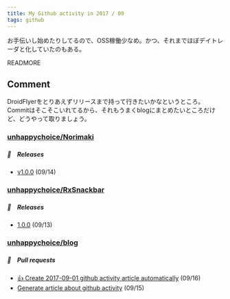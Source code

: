 ```yaml
---
title: My Github activity in 2017 / 09
tags: github
---
```


お手伝いし始めたりしてるので、OSS稼働少なめ。かつ、それまでほぼデイトレーダと化していたのもある。

READMORE

## Comment

DroidFlyerをとりあえずリリースまで持って行きたいかなというところ。Commitはそこそこいれてるから、それもうまくblogにまとめたいところだけど、どうやって取りましょう。

### [unhappychoice/Norimaki](https://github.com/unhappychoice/Norimaki)

##### 🎉　Releases

- [v1.0.0](https://github.com/unhappychoice/Norimaki/releases/tag/v1.0.0) (09/14)

### [unhappychoice/RxSnackbar](https://github.com/unhappychoice/RxSnackbar)

##### 🎉　Releases

- [1.0.0](https://github.com/unhappychoice/RxSnackbar/releases/tag/1.0.0) (09/13)

### [unhappychoice/blog](https://github.com/unhappychoice/blog)

##### 📁　Pull requests

- [:+1: Create 2017-09-01 github activity article automatically](https://github.com/unhappychoice/blog/pull/9) (09/16)
- [Generate article about github activity](https://github.com/unhappychoice/blog/pull/3) (09/15)
